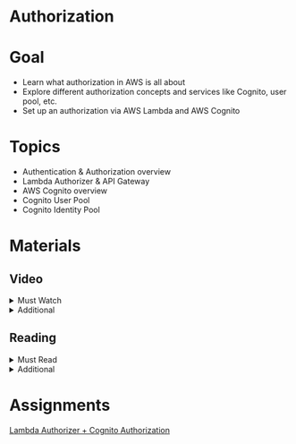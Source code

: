 # Authorization

# Goal

- Learn what authorization in AWS is all about
- Explore different authorization concepts and services like Cognito, user pool, etc.
- Set up an authorization via AWS Lambda and AWS Cognito

# Topics

- Authentication & Authorization overview
- Lambda Authorizer & API Gateway
- AWS Cognito overview
- Cognito User Pool
- Cognito Identity Pool

# Materials

## Video

<details>
  <summary>Must Watch</summary>

  The following content provides enough info to complete the task.

  <blockquote>

  <details>
    <summary>In English</summary>

   <blockquote>

   - [Authorization](https://videoportal.epam.com/video/mYQroEJp), ~93 mins
   </blockquote>
  </details>
  </blockquote>

</details>

<details>
  <summary>Additional</summary>

  The following content provides more info for further studies.

  <blockquote>

  - [Secure your API Gateway with Amazon Cognito User Pools](https://www.youtube.com/watch?v=oFSU6rhFETk), ~31 mins
  - [Secure your API Gateway with Lambda Authorizer](https://www.youtube.com/watch?v=al5I9v5Y-kA), ~25 mins
  - [Beyond authentication: Guide to secure Amazon Cognito applications](https://www.youtube.com/watch?v=QDR-pX7Ho8k), ~26 mins
  - [Fine-grained Access Control with Amazon Cognito Identity Pools](https://www.youtube.com/watch?v=tAUmz94O2Qo), ~20 mins
  - [Serverless Authentication and Authorization](https://www.youtube.com/watch?v=VZqG7HjT2AQ), 53mins
  </blockquote>

</details>

## Reading

<details>
  <summary>Must Read</summary>

  The following content provides enough info to complete the task.

  <blockquote>

  - [What is Amazon Cognito](https://docs.aws.amazon.com/cognito/latest/developerguide/what-is-amazon-cognito.html)
  - [Getting started with Amazon Cognito](https://docs.aws.amazon.com/cognito/latest/developerguide/cognito-getting-started.html)
  - [Amazon Cognito user pools](https://docs.aws.amazon.com/cognito/latest/developerguide/cognito-user-identity-pools.html)
  </blockquote>

</details>

<details>
  <summary>Additional</summary>

  The following content provides more info for further studies.

  <blockquote>

  - [Customizing user pool workflows with Lambda triggers](https://docs.aws.amazon.com/cognito/latest/developerguide/cognito-user-identity-pools-working-with-aws-lambda-triggers.html)
  - [Use API Gateway Lambda authorizers](https://docs.aws.amazon.com/apigateway/latest/developerguide/apigateway-use-lambda-authorizer.html)
  - [Control access to a REST API using Amazon Cognito user pools as authorizer](https://docs.aws.amazon.com/apigateway/latest/developerguide/apigateway-integrate-with-cognito.html)
  </blockquote>

</details>

# Assignments

[Lambda Authorizer + Cognito Authorization](./task.md)
